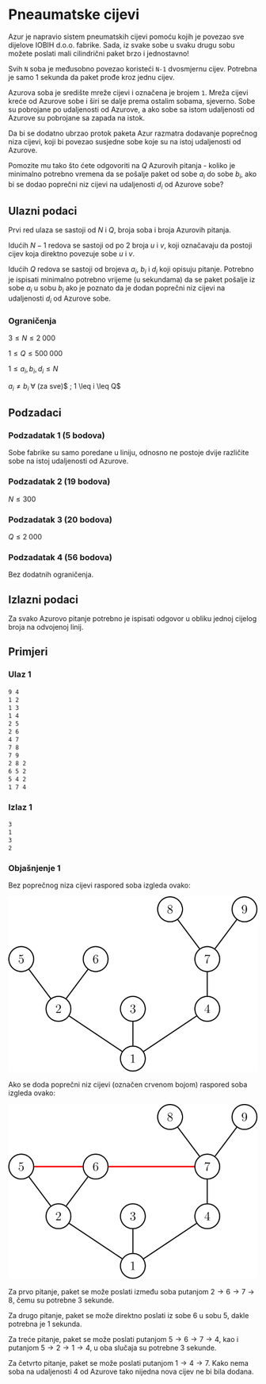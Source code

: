 # Pneaumatske cijevi

Azur je napravio sistem pneumatskih cijevi pomoću kojih je povezao sve dijelove IOBIH d.o.o. fabrike. Sada, iz svake sobe u svaku drugu sobu možete poslati mali cilindrični paket brzo i jednostavno!

Svih `N` soba je međusobno povezao koristeći `N-1` dvosmjernu cijev. Potrebna je samo 1 sekunda da paket prođe kroz jednu cijev.

Azurova soba je središte mreže cijevi i označena je brojem `1`. Mreža cijevi kreće od Azurove sobe i širi se dalje prema ostalim sobama, sjeverno. Sobe su pobrojane po udaljenosti od Azurove, a ako sobe sa istom udaljenosti od Azurove su pobrojane sa zapada na istok.

Da bi se dodatno ubrzao protok paketa Azur razmatra dodavanje poprečnog niza cijevi, koji bi povezao susjedne sobe koje su na istoj udaljenosti od Azurove.

Pomozite mu tako što ćete odgovoriti na $Q$ Azurovih pitanja - koliko je minimalno potrebno vremena da se pošalje paket od sobe $a_i$ do sobe $b_i$, ako bi se dodao poprečni niz cijevi na udaljenosti $d_i$ od Azurove sobe?

## Ulazni podaci
Prvi red ulaza se sastoji od $N$ i $Q$, broja soba i broja Azurovih pitanja.

Idućih $N-1$ redova se sastoji od po 2 broja $u$ i $v$, koji označavaju da postoji cijev koja direktno povezuje sobe $u$ i $v$.

Idućih $Q$ redova se sastoji od brojeva $a_i$, $b_i$ i $d_i$ koji opisuju pitanje. Potrebno je ispisati minimalno potrebno vrijeme (u sekundama) da se paket pošalje iz sobe $a_i$ u sobu $b_i$ ako je poznato da je dodan poprečni niz cijevi na udaljenosti $d_i$ od Azurove sobe.

### Ograničenja
$3 \leq N \leq 2\;000$

$1 \leq Q \leq 500\;000$

$1 \leq a_i, b_i, d_i \leq N$

$a_i \neq b_i \; \forall$ (za sve)$ \; 1 \leq i \leq Q$

## Podzadaci

### Podzadatak 1 (5 bodova)
Sobe fabrike su samo poredane u liniju, odnosno ne postoje dvije različite sobe na istoj udaljenosti od Azurove.

### Podzadatak 2 (19 bodova)
$N \leq 300$

### Podzadatak 3 (20 bodova)
$Q \leq 2\;000$

### Podzadatak 4 (56 bodova)
Bez dodatnih ograničenja.

## Izlazni podaci
Za svako Azurovo pitanje potrebno je ispisati odgovor u obliku jednoj cijelog broja na odvojenoj linij.

## Primjeri
### Ulaz 1
```
9 4
1 2
1 3
1 4
2 5
2 6
4 7
7 8
7 9
2 8 2
6 5 2
5 4 2
1 7 4
```
### Izlaz 1
```
3
1
3
2
```
### Objašnjenje 1
Bez poprečnog niza cijevi raspored soba izgleda ovako:

![Raspored soba - primjer 1](inicijalni_graf.svg)

Ako se doda poprečni niz cijevi (označen crvenom bojom) raspored soba izgleda ovako:

![Raspored soba sa poprečnim nizom - primjer 1](modifikovani_graf.svg)

Za prvo pitanje, paket se može poslati između soba putanjom $2 \rightarrow 6 \rightarrow 7 \rightarrow 8$, čemu su potrebne 3 sekunde.

Za drugo pitanje, paket se može direktno poslati iz sobe 6 u sobu 5, dakle potrebna je 1 sekunda. 

Za treće pitanje, paket se može poslati putanjom $5 \rightarrow 6 \rightarrow 7 \rightarrow 4$, kao i putanjom $5 \rightarrow 2 \rightarrow 1 \rightarrow 4$, u oba slučaja su potrebne 3 sekunde.

Za četvrto pitanje, paket se može poslati putanjom $1 \rightarrow 4 \rightarrow 7$. Kako nema soba na udaljenosti 4 od Azurove tako nijedna nova cijev ne bi bila dodana. 